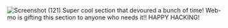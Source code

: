 ![Screenshot (121)](https://github.com/devjclosterman2023/reimagined-enigma/assets/138734716/36e59de3-5e6d-4ba5-98c4-f3a7dd73766a)
Super cool section that devoured a bunch of time! Web-mo is gifting this section to anyone who needs it!! HAPPY HACKING!
